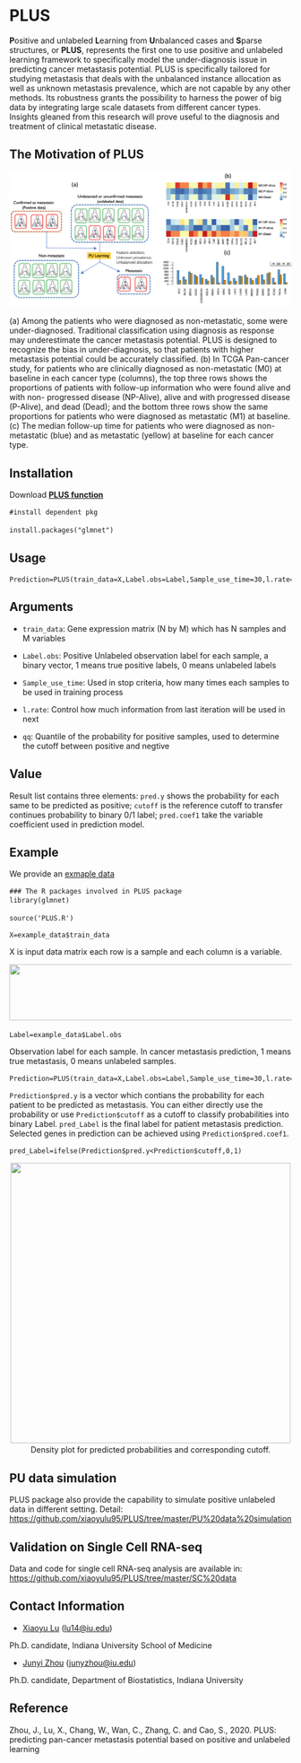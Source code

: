 # PLUS
**P**ositive and unlabeled **L**earning from **U**nbalanced cases and **S**parse structures, or **PLUS**, represents the first one to use positive and unlabeled learning framework to specifically model the under-diagnosis issue in predicting cancer metastasis potential. PLUS is specifically tailored for studying metastasis that deals with the unbalanced instance allocation as well as unknown metastasis prevalence, which are not capable by any other methods. Its robustness grants the possibility to harness the power of big data by integrating large scale datasets from different cancer types. Insights gleaned from this research will prove useful to the diagnosis and treatment of clinical metastatic disease.

## The Motivation of PLUS
![image](https://github.com/xiaoyulu95/PLUS/blob/master/fig/Figure1.png)

(a) Among the patients who were diagnosed as non-metastatic, some were under-diagnosed. Traditional classification using diagnosis as response may underestimate the cancer metastasis potential. PLUS is designed to recognize the bias in under-diagnosis, so that patients with higher metastasis potential could be accurately classified. (b) In TCGA Pan-cancer study, for patients who are clinically diagnosed as non-metastatic (M0) at baseline in each cancer type (columns), the top three rows shows the proportions of patients with follow-up information who were found alive and with non- progressed disease (NP-Alive), alive and with progressed disease (P-Alive), and dead (Dead); and the bottom three rows show the same proportions for patients who were diagnosed as metastatic (M1) at baseline. (c) The median follow-up time for patients who were diagnosed as non-metastatic (blue) and as metastatic (yellow) at baseline for each cancer type.


## Installation

Download [**PLUS function**](https://github.com/xiaoyulu95/PLUS/blob/master/R/PLUS.R)

```
#install dependent pkg

install.packages("glmnet")

```

## Usage
```
Prediction=PLUS(train_data=X,Label.obs=Label,Sample_use_time=30,l.rate=1,qq=0.1)
```

## Arguments

* `train_data`: Gene expression matrix (N by M) which has N samples and M variables

* `Label.obs`: Positive Unlabeled observation label for each sample, a binary vector, 1 means true positive labels, 0 means unlabeled labels

* `Sample_use_time`: Used in stop criteria, how many times each samples to be used in training process

* `l.rate`: Control how much information from last iteration will be used in next

* `qq`: Quantile of the probability for positive samples, used to determine the cutoff between positive and negtive

## Value
Result list contains three elements: `pred.y` shows the probability for each same to be predicted as positive; `cutoff` is the reference cutoff to transfer continues probability to binary 0/1 label; `pred.coef1` take the variable coefficient used in prediction model. 

## Example

We provide an [exmaple data](https://github.com/xiaoyulu95/PLUS/blob/master/data/example_data.RData)
```
### The R packages involved in PLUS package
library(glmnet)

source('PLUS.R')
```

```
X=example_data$train_data
```

X is input data matrix each row is a sample and each column is a variable. 

<div align=center> <img src="https://github.com/xiaoyulu95/PLUS/blob/master/fig/example_data.png" width="700"  height="100"> </div>



```
Label=example_data$Label.obs
```

Observation label for each sample. In cancer metastasis prediction, 1 means true metastasis, 0 means unlabeled samples.



```
Prediction=PLUS(train_data=X,Label.obs=Label,Sample_use_time=30,l.rate=1,qq=0.1)
```

`Prediction$pred.y` is a vector which contians the probability for each patient to be predicted as metastasis. You can either directly use the probability or use `Prediction$cutoff` as a cutoff to classify probabilities into binary Label. `pred_Label` is the final label for patient metastasis prediction. Selected genes in prediction can be achieved using `Prediction$pred.coef1`.

```
pred_Label=ifelse(Prediction$pred.y<Prediction$cutoff,0,1)
```

<!--![image](https://github.com/xiaoyulu95/PLUS/blob/master/fig/density.png)-->



<div align=center> <img src="https://github.com/xiaoyulu95/PLUS/blob/master/fig/density.png" width="500"  height="500"> </div>

<div align=center> Density plot for predicted probabilities and corresponding cutoff. </div>



## PU data simulation
PLUS package also provide the capability to simulate positive unlabeled data in different setting. Detail: https://github.com/xiaoyulu95/PLUS/tree/master/PU%20data%20simulation

## Validation on Single Cell RNA-seq 
Data and code for single cell RNA-seq analysis are available in: https://github.com/xiaoyulu95/PLUS/tree/master/SC%20data


## Contact Information

- [Xiaoyu Lu](https://zcslab.github.io/people/xiaoyu/)
(lu14@iu.edu)

Ph.D. candidate, Indiana University School of Medicine

- [Junyi Zhou](https://fsph.iupui.edu/about/directory/zhou-junyi.html)
(junyzhou@iu.edu)

Ph.D. candidate, Department of Biostatistics, Indiana University


## Reference
Zhou, J., Lu, X., Chang, W., Wan, C., Zhang, C. and Cao, S., 2020. PLUS: predicting pan-cancer metastasis potential based on positive and unlabeled learning

